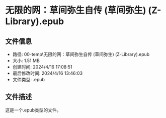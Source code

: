 ﻿# 无限的网：草间弥生自传 (草间弥生) (Z-Library).epub

## 文件信息
- 路径: 00-temp\无限的网：草间弥生自传 (草间弥生) (Z-Library).epub
- 大小: 1.51 MB
- 创建时间: 2024/4/16 17:08:51
- 最后修改时间: 2024/4/16 13:46:03
- 文件类型: .epub

## 文件描述
这是一个.epub类型的文件。

